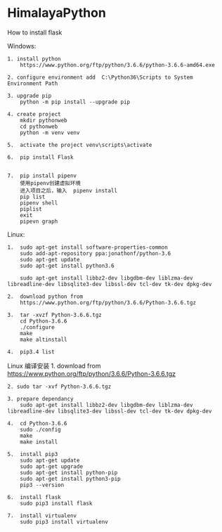 # HimalayaPython

How to install flask

Windows:

	1. install python
		https://www.python.org/ftp/python/3.6.6/python-3.6.6-amd64.exe
		
	2. configure environment add  C:\Python36\Scripts to System Environment Path
	
	3. upgrade pip
		python -m pip install --upgrade pip
	
	4. create project
		mkdir pythonweb
		cd pythonweb
		python -m venv venv
		
	5.	activate the project venv\scripts\activate
		
	6.	pip install Flask
	
	
	7.  pip install pipenv
		使用pipenv创建虚拟环境
		进入项目之后，输入  pipenv install
		pip list
		pipenv shell
		piplist
		exit
		pipevn graph

Linux:
	
	1.	sudo apt-get install software-properties-common
		sudo add-apt-repository ppa:jonathonf/python-3.6 
		sudo apt-get update 
		sudo apt-get install python3.6
		
		sudo apt-get install libbz2-dev libgdbm-dev liblzma-dev libreadline-dev libsqlite3-dev libssl-dev tcl-dev tk-dev dpkg-dev
	
	2.	download python from 
		https://www.python.org/ftp/python/3.6.6/Python-3.6.6.tgz
		
	3.	tar -xvzf Python-3.6.6.tgz
		cd Python-3.6.6
		./configure
		make
		make altinstall
		
	4.	pip3.4 list
	
	
Linux 编译安装
	1. download from
		https://www.python.org/ftp/python/3.6.6/Python-3.6.6.tgz
	
	2. sudo tar -xvf Python-3.6.6.tgz
	
	3. prepare dependancy
		sudo apt-get install libbz2-dev libgdbm-dev liblzma-dev libreadline-dev libsqlite3-dev libssl-dev tcl-dev tk-dev dpkg-dev
	
	4.	cd Python-3.6.6
		sudo ./config
		make
		make install
		
	5.	install pip3
		sudo apt-get update
		sudo apt-get upgrade
		sudo apt-get install python-pip
		sudo apt-get install python3-pip
		pip3 --version
	
	6.	install flask
		sudo pip3 install flask
	
	7. 	install virtualenv
		sudo pip3 install virtualenv
	
	



